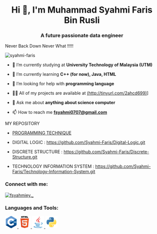<h1 align="center">Hi 👋, I'm Muhammad Syahmi Faris Bin Rusli</h1>
<h3 align="center">A future passionate data engineer</h3>
Never Back Down Never What !!!!!

<p align="left"> <img src="https://komarev.com/ghpvc/?username=syahmi-faris&label=Profile%20views&color=0e75b6&style=flat" alt="syahmi-faris" /> </p>

- 🔭 I’m currently studying at **University Technology of Malaysia (UTM)**

- 🌱 I’m currently learning **C++ (for now), Java, HTML**

- 🤝 I’m looking for help with **programming language**

- 👨‍💻 All of my projects are available at [(http://tinyurl.com/2ahcd699)](http://tinyurl.com/2ahcd699)]
- 💬 Ask me about **anything about science computer**

- 📫 How to reach me **fsyahmi0707@gmail.com**

<p align="left"> </p>

MY REPOSITORY 

- [PROGRAMMING TECHNIQUE](https://github.com/Syahmi-Faris/Programming-Technique.git)

- DIGITAL LOGIC          : https://github.com/Syahmi-Faris/Digital-Logic.git

- DISCRETE STRUCTURE     : https://github.com/Syahmi-Faris/Discrete-Structure.git

- TECHNOLOGY INFORMATION SYSTEM  : https://github.com/Syahmi-Faris/Technology-Information-System.git


<h3 align="left">Connect with me:</h3>
<p align="left">
<a href="https://instagram.com/fsyahmiey._" target="blank"><img align="center" src="https://raw.githubusercontent.com/rahuldkjain/github-profile-readme-generator/master/src/images/icons/Social/instagram.svg" alt="fsyahmiey._" height="30" width="40" /></a>
</p>

<h3 align="left">Languages and Tools:</h3>
<p align="left"> <a href="https://www.w3schools.com/cpp/" target="_blank" rel="noreferrer"> <img src="https://raw.githubusercontent.com/devicons/devicon/master/icons/cplusplus/cplusplus-original.svg" alt="cplusplus" width="40" height="40"/> </a> <a href="https://www.w3.org/html/" target="_blank" rel="noreferrer"> <img src="https://raw.githubusercontent.com/devicons/devicon/master/icons/html5/html5-original-wordmark.svg" alt="html5" width="40" height="40"/> </a> <a href="https://www.java.com" target="_blank" rel="noreferrer"> <img src="https://raw.githubusercontent.com/devicons/devicon/master/icons/java/java-original.svg" alt="java" width="40" height="40"/> </a> <a href="https://www.python.org" target="_blank" rel="noreferrer"> <img src="https://raw.githubusercontent.com/devicons/devicon/master/icons/python/python-original.svg" alt="python" width="40" height="40"/> </a> </p>
